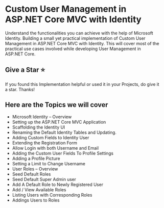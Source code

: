# Custom User Management in ASP.NET Core MVC with Identity

Understand the functionalities you can achieve with the help of Microsoft Identity. Building a small yet practical implementation of Custom User Management in ASP.NET Core MVC with Identity. This will cover most of the practical use cases involved while developing User Management in ASP.NET Core. 

## Give a Star ⭐️
If you found this Implementation helpful or used it in your Projects, do give it a star. Thanks!

## Here are the Topics we will cover
- Microsoft Identity – Overview
- Setting up the ASP.NET Core MVC Application
- Scaffolding the Identity UI
- Renaming the Default Identity Tables and Updating.
- Adding Custom Fields to Identity User
- Extending the Registration Form
- Allow Login with both Username and Email
- Adding the Custom User Fields To Profile Settings
- Adding a Profile Picture
- Setting a Limit to Change Username
- User Roles – Overview
- Seed Default Roles
- Seed Default Super Admin user
- Add A Default Role to Newly Registered User
- Add / View Available Roles
- Listing Users with Corresponding Roles
- Addings Users to Roles